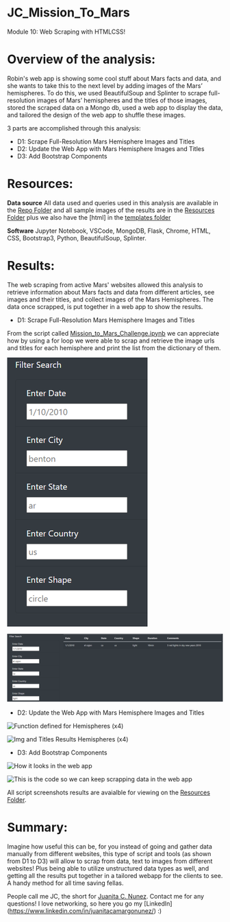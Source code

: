 # JC_Mission_To_Mars
Module 10: Web Scraping with HTMLCSS!

# Overview of the analysis:

Robin's web app is showing some cool stuff about Mars facts and data, and she wants to take this to the next level by adding images of the Mars’ hemispheres. To do this, we used BeautifulSoup and Splinter to scrape full-resolution images of Mars’ hemispheres and the titles of those images, stored the scraped data on a Mongo db, used a web app to display the data, and tailored the design of the web app to shuffle these images.

3 parts are accomplished through this analysis:

- D1: Scrape Full-Resolution Mars Hemisphere Images and Titles
- D2: Update the Web App with Mars Hemisphere Images and Titles
- D3: Add Bootstrap Components

# Resources:
 
 **Data source** All data used and queries used in this analysis are available in the [Repo Folder](https://github.com/juanitacosmica/JC_Mission-to-Mars) and all sample images of the results are in the [Resources Folder](https://github.com/juanitacosmica/JC_Mission-to-Mars/Resources) plus we also have the [html] in the [templates folder](https://github.com/juanitacosmica/JC_Mission-to-Mars/templates)

  **Software** Jupyter Notebook, VSCode, MongoDB, Flask, Chrome, HTML, CSS, Bootstrap3, Python, BeautifulSoup, Splinter.


# Results:

The web scraping from active Mars' websites allowed this analysis to retrieve information about Mars facts and data from different articles, see images and their titles, and collect images of the Mars Hemispheres. The data once scrapped, is put together in a web app to show the results.

- D1: Scrape Full-Resolution Mars Hemisphere Images and Titles

From the script called [Mission_to_Mars_Challenge.ipynb](https://github.com/juanitacosmica/JC_Mission-to-Mars) we can appreciate how by using a for loop we were able to scrap and retrieve the image urls and titles for each hemisphere and print the list from the dictionary of them.

![Script](/Resources/D1_img1.png)

![Results](/Resources/D1_img2.png)

- D2: Update the Web App with Mars Hemisphere Images and Titles

![Function defined for Hemispheres (x4)](/Resources/D2_img1.png)

![Img and Titles Results Hemispheres (x4)](/Resources/D2_img2.png)

- D3: Add Bootstrap Components

![How it looks in the web app](/Resources/D3_img1.png)

![This is the code so we can keep scrapping data in the web app](/Resources/D3_img2.png)

All script screenshots results are avaialble for viewing on the [Resources Folder](https://github.com/juanitacosmica/JC_Mission-to-Mars/Resources).

# Summary:

Imagine how useful this can be, for you instead of going and gather data manually from different websites, this type of script and tools (as shown from D1 to D3) will allow to scrap from data, text to images from different websites! Plus being able to utilize unstructured data types as well, and getting all the results put together in a tailored webapp for the clients to see. A handy method for all time saving fellas.

People call me JC, the short for [Juanita C. Nunez](https://www.linkedin.com/in/juanitacamargonunez/). Contact me for any questions! I love networking, so here you go my [LinkedIn] (https://www.linkedin.com/in/juanitacamargonunez/) :)